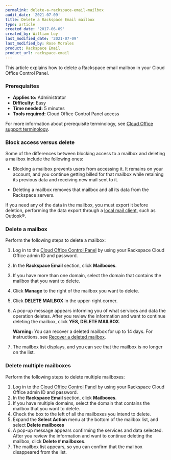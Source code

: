 ```yaml
---
permalink: delete-a-rackspace-email-mailbox
audit_date: '2021-07-09'
title: Delete a Rackspace Email mailbox
type: article
created_date: '2017-06-09'
created_by: William Loy
last_modified_date: '2021-07-09'
last_modified_by: Rose Morales
product: Rackspace Email
product_url: rackspace-email
---
```


This article explains how to delete a Rackspace email mailbox in your Cloud
Office Control Panel.

### Prerequisites

- **Applies to:** Administrator
- **Difficulty:** Easy
- **Time needed:** 5 minutes
- **Tools required:**  Cloud Office Control Panel access

For more information about prerequisite terminology, see
[Cloud Office support terminology](/support/how-to/cloud-office-support-terminology).

### Block access versus delete

Some of the differences between blocking access to a mailbox and deleting a
mailbox include the following ones:

- Blocking a mailbox prevents users from accessing it. It remains on your
  account, and you continue getting billed for that mailbox while retaining its
  previous data and receiving new mail sent to it.

- Deleting a mailbox removes that mailbox and all its data from the Rackspace
  servers.

If you need any of the data in the mailbox, you must export it before
deletion, performing the data export through a
[local mail client](/support/how-to/cloud-office-support-terminology), such as Outlook&reg;.

### Delete a mailbox

Perform the following steps to delete a mailbox:

1. Log in to the [Cloud Office Control Panel](https://cp.rackspace.com/) by
   using your Rackspace Cloud Office admin ID and password.
2. In the **Rackspace Email** section, click **Mailboxes**.
3. If you have more than one domain, select the domain that contains the mailbox
   that you want to delete.
4. Click **Manage** to the right of the mailbox you want to delete.
5. Click **DELETE MAILBOX** in the upper-right corner.
6. A pop-up message appears informing you of what services and data the operation deletes.
   After you review the information and want to continue deleting the
   mailbox, click **YES, DELETE MAILBOX**.

    **Warning:** You can recover a deleted mailbox for up to 14 days. For
    instructions, see [Recover a deleted mailbox](/support/how-to/recover-a-deleted-rackspace-email-mailbox/).
7. The mailbox list displays, and you can see that the mailbox is no longer on
   the list.

### Delete multiple mailboxes

Perform the following steps to delete multiple mailboxes:

1. Log in to the [Cloud Office Control Panel](https://cp.rackspace.com/) by
   using your Rackspace Cloud Office admin ID and password.
2. In the **Rackspace Email** section, click **Mailboxes**.
3. If you have multiple domains, select the domain that contains the mailbox
   that you want to delete.
4. Check the box to the left of all the mailboxes you intend to delete.
5. Expand the **Select Action** menu at the bottom of the mailbox list, and
   select **Delete mailboxes**
6. A pop-up message appears confirming the services and data selected.
   After you review the information and want to continue deleting the
   mailbox, click **Delete # mailboxes**.
7. The mailbox list appears, so you can confirm that the mailbox disappeared from
   the list.
